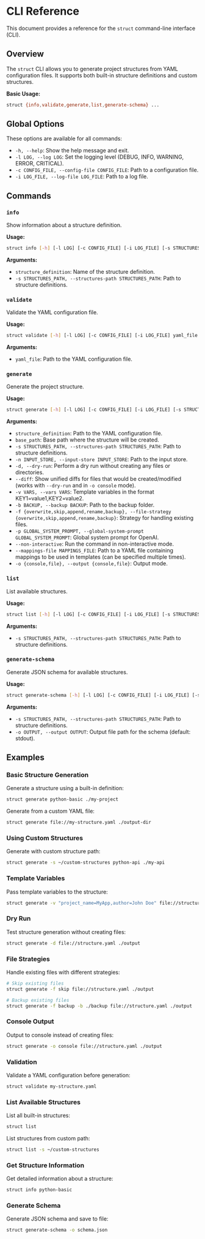 # CLI Reference

This document provides a reference for the `struct` command-line interface (CLI).

## Overview

The `struct` CLI allows you to generate project structures from YAML configuration files. It supports both built-in structure definitions and custom structures.

**Basic Usage:**

```sh
struct {info,validate,generate,list,generate-schema} ...
```

## Global Options

These options are available for all commands:

- `-h, --help`: Show the help message and exit.
- `-l LOG, --log LOG`: Set the logging level (DEBUG, INFO, WARNING, ERROR, CRITICAL).
- `-c CONFIG_FILE, --config-file CONFIG_FILE`: Path to a configuration file.
- `-i LOG_FILE, --log-file LOG_FILE`: Path to a log file.

## Commands

### `info`

Show information about a structure definition.

**Usage:**

```sh
struct info [-h] [-l LOG] [-c CONFIG_FILE] [-i LOG_FILE] [-s STRUCTURES_PATH] structure_definition
```

**Arguments:**

- `structure_definition`: Name of the structure definition.
- `-s STRUCTURES_PATH, --structures-path STRUCTURES_PATH`: Path to structure definitions.

### `validate`

Validate the YAML configuration file.

**Usage:**

```sh
struct validate [-h] [-l LOG] [-c CONFIG_FILE] [-i LOG_FILE] yaml_file
```

**Arguments:**

- `yaml_file`: Path to the YAML configuration file.

### `generate`

Generate the project structure.

**Usage:**

```sh
struct generate [-h] [-l LOG] [-c CONFIG_FILE] [-i LOG_FILE] [-s STRUCTURES_PATH] [-n INPUT_STORE] [-d] [--diff] [-v VARS] [-b BACKUP] [-f {overwrite,skip,append,rename,backup}] [-p GLOBAL_SYSTEM_PROMPT] [--non-interactive] [--mappings-file MAPPINGS_FILE] [-o {console,file}] structure_definition base_path
```

**Arguments:**

- `structure_definition`: Path to the YAML configuration file.
- `base_path`: Base path where the structure will be created.
- `-s STRUCTURES_PATH, --structures-path STRUCTURES_PATH`: Path to structure definitions.
- `-n INPUT_STORE, --input-store INPUT_STORE`: Path to the input store.
- `-d, --dry-run`: Perform a dry run without creating any files or directories.
- `--diff`: Show unified diffs for files that would be created/modified (works with `--dry-run` and in `-o console` mode).
- `-v VARS, --vars VARS`: Template variables in the format KEY1=value1,KEY2=value2.
- `-b BACKUP, --backup BACKUP`: Path to the backup folder.
- `-f {overwrite,skip,append,rename,backup}, --file-strategy {overwrite,skip,append,rename,backup}`: Strategy for handling existing files.
- `-p GLOBAL_SYSTEM_PROMPT, --global-system-prompt GLOBAL_SYSTEM_PROMPT`: Global system prompt for OpenAI.
- `--non-interactive`: Run the command in non-interactive mode.
- `--mappings-file MAPPINGS_FILE`: Path to a YAML file containing mappings to be used in templates (can be specified multiple times).
- `-o {console,file}, --output {console,file}`: Output mode.

### `list`

List available structures.

**Usage:**

```sh
struct list [-h] [-l LOG] [-c CONFIG_FILE] [-i LOG_FILE] [-s STRUCTURES_PATH]
```

**Arguments:**

- `-s STRUCTURES_PATH, --structures-path STRUCTURES_PATH`: Path to structure definitions.

### `generate-schema`

Generate JSON schema for available structures.

**Usage:**

```sh
struct generate-schema [-h] [-l LOG] [-c CONFIG_FILE] [-i LOG_FILE] [-s STRUCTURES_PATH] [-o OUTPUT]
```

**Arguments:**

- `-s STRUCTURES_PATH, --structures-path STRUCTURES_PATH`: Path to structure definitions.
- `-o OUTPUT, --output OUTPUT`: Output file path for the schema (default: stdout).

## Examples

### Basic Structure Generation

Generate a structure using a built-in definition:

```sh
struct generate python-basic ./my-project
```

Generate from a custom YAML file:

```sh
struct generate file://my-structure.yaml ./output-dir
```

### Using Custom Structures

Generate with custom structure path:

```sh
struct generate -s ~/custom-structures python-api ./my-api
```

### Template Variables

Pass template variables to the structure:

```sh
struct generate -v "project_name=MyApp,author=John Doe" file://structure.yaml ./output
```

### Dry Run

Test structure generation without creating files:

```sh
struct generate -d file://structure.yaml ./output
```

### File Strategies

Handle existing files with different strategies:

```sh
# Skip existing files
struct generate -f skip file://structure.yaml ./output

# Backup existing files
struct generate -f backup -b ./backup file://structure.yaml ./output
```

### Console Output

Output to console instead of creating files:

```sh
struct generate -o console file://structure.yaml ./output
```

### Validation

Validate a YAML configuration before generation:

```sh
struct validate my-structure.yaml
```

### List Available Structures

List all built-in structures:

```sh
struct list
```

List structures from custom path:

```sh
struct list -s ~/custom-structures
```

### Get Structure Information

Get detailed information about a structure:

```sh
struct info python-basic
```

### Generate Schema

Generate JSON schema and save to file:

```sh
struct generate-schema -o schema.json
```

